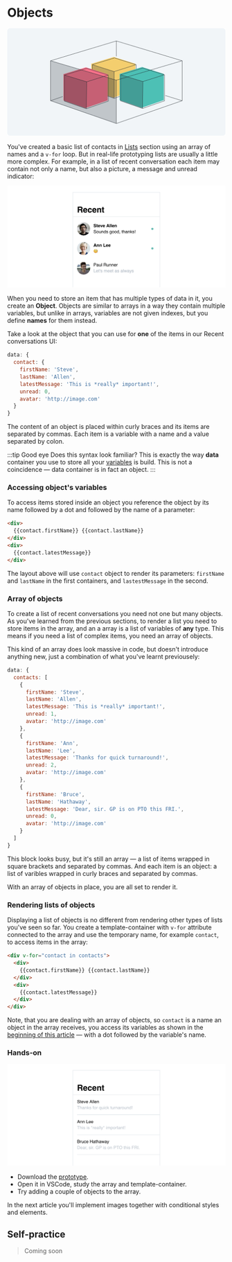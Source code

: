 # Objects

![hey](./media/object-diagram-1.png)

You've created a basic list of contacts in [Lists](./lists.md) section using an array of names and a `v-for` loop. But in real-life prototyping lists are usually a little more complex. For example, in a list of recent conversation each item may contain not only a name, but also a picture, a message and unread indicator:

![hey](./media/chats-wireframes-1.png)

When you need to store an item that has multiple types of data in it, you create an **Object**. Objects are similar to arrays in a way they contain multiple variables, but unlike in arrays, variables are not given indexes, but you define **names** for them instead.

Take a look at the object that you can use for **one** of the items in our Recent conversations UI:

```js
data: {
  contact: {
    firstName: 'Steve',
    lastName: 'Allen',
    latestMessage: 'This is *really* important!',
    unread: 0,
    avatar: 'http://image.com'
  }
}
```

The content of an object is placed within curly braces and its items are separated by commas. Each item is a variable with a name and a value separated by colon. 

:::tip Good eye
Does this syntax look familiar? This is exactly the way **data** container you use to store all your [variables](./../Data/#variables) is build. This is not a coincidence — data container is in fact an object.
:::

<!-- Similarly to the way you use arrays' [indexes](./indexes.html#indexes) to access their items in your layout, you use names to access your objects' items: -->

### Accessing object's variables

To access items stored inside an object you reference the object by its name followed by a dot and followed by the name of a parameter:

```html
<div>
  {{contact.firstName}} {{contact.lastName}} 
</div>
<div>
  {{contact.latestMessage}}
</div>
```

The layout above will use `contact` object to render its parameters: `firstName` and `lastName` in the first containers, and `lastestMessage` in the second. 

### Array of objects

To create a list of recent conversations you need not one but many objects. As you've learned from the previous sections, to render a list you need to store items in the array, and an a array is a list of variables of **any** type. This means if you need a list of complex items, you need an array of objects. 

This kind of an array does look massive in code, but doesn't introduce anything new, just a combination of what you've learnt previousely:

```js
data: {
  contacts: [
    {
      firstName: 'Steve',
      lastName: 'Allen',
      latestMessage: 'This is *really* important!',
      unread: 1,
      avatar: 'http://image.com'
    },
    {
      firstName: 'Ann',
      lastName: 'Lee',
      latestMessage: 'Thanks for quick turnaround!',
      unread: 2,
      avatar: 'http://image.com'
    },
    {
      firstName: 'Bruce',
      lastName: 'Hathaway',
      latestMessage: 'Dear, sir. GP is on PTO this FRI.',
      unread: 0,
      avatar: 'http://image.com'
    }
  ]
}
```

This block looks busy, but it's still an array — a list of items wrapped in square brackets and separated by commas. And each item is an object: a list of varibles wrapped in curly braces and separated by commas.

With an array of objects in place, you are all set to render it.

### Rendering lists of objects

Displaying a list of objects is no different from rendering other types of lists you've seen so far. You create a template-container with `v-for` attribute connected to the array and use the temporary name, for example `contact`, to access items in the array:

```html
<div v-for="contact in contacts">
  <div>
    {{contact.firstName}} {{contact.lastName}} 
  </div>
  <div>
    {{contact.latestMessage}}
  </div>
</div>
```

Note, that you are dealing with an array of objects, so `contact` is a name an object in the array receives, you access its variables as shown in the [beginning of this article](#accessing-object-s-variables) — with a dot followed by the variable's name.

### Hands-on

![hey](./media/chats-wireframes-2.png)

- Download the [prototype](./../../../course-files/interaction-basics/objects-1.html.zip).
- Open it in VSCode, study the array and template-container.
- Try adding a couple of objects to the array. <!--todo: show this being done in the video-->

In the next article you'll implement images together with conditional styles and elements.

## Self-practice

> Coming soon

<!-- ### Reading list -->

<!-- todo: a 3x3 grid of articles -->

<!-- ```vue
________________ border
bg-grey-light
{{title}}
{{subtitle}}
{{author}}
________________ 
``` -->

<!-- ### Task 2: Tab bar -->

<!-- todo: each tab is an object with a name and number of new items, this can be used in the next article to add “if 0 don't show” logic behind it -->
